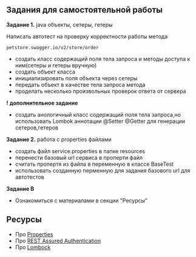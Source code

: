 ## Задания для самостоятельной работы

**Задание 1.** java объекты, сетеры, гетеры

Написать автотест на проверку корректности работы метода

``
petstore.swagger.io/v2/store/order
``

- создать класс содержащий поля тела запроса и методы доступа к ним(сетеры и гетеры вручную)
- создать объект класса
- инициализировать поля объекта через сетеры
- передать объект в качестве тела запроса метода
- проделать несколько произвольных проверок ответа от сервера

**!**
**дополнительное задание**

- создать анологичный класс содержащий поля тела запроса,но использовать Lombok аннотации @Setter @Getter для генерации
  сетеров,гетеров

**Задание 2.** работа с properties файлами

- создать файл service.properties в папке resources
- перенести базовый url сервиса в проперти файл
- считать пропертя из файла в переменную в классе BaseTest
- использовать созданную перменную для задания базового url для автотестов

**Задание В**

- Ознакомиться с материалами в секции "Ресурсы"

## Ресурсы

- Про  [Properties](https://javarush.ru/quests/lectures/questcollections.level01.lecture09)
- Про  [REST Assured Authentication](https://www.baeldung.com/rest-assured-authentication)
- Про  [Lombock](https://projectlombok.org/features/)
